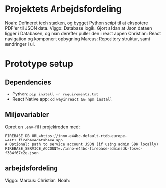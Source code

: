 # Projektets Arbejdsfordeling

Noah: Defineret tech stacken, og bygget Python script til at ekspotere PDF'er til JSON data.
Viggo: Database logik. Gjort sådan at Json dataen ligger i Databasen, og man derefter puller den i react appen
Christian: React navigation og komponent opbygning
Marcus: Repository struktur, samt ændringer i ui.

# Prototype setup

## Dependencies
- Python: `pip install -r requirements.txt`
- React Native app: `cd wayinreact && npm install`

## Miljøvariabler
Opret en `.env`-fil i projektroden med:

```
FIREBASE_DB_URL=https://inno-e44bc-default-rtdb.europe-west1.firebasedatabase.app
# Optional: path to service account JSON (if using admin SDK locally)
FIREBASE_SERVICE_ACCOUNT=./inno-e44bc-firebase-adminsdk-fbsvc-f384f67c2e.json
```
## arbejdsfordeling

Viggo:
Marcus:
Christian:
Noah: